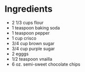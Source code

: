 # Ingredients

- 2 1/3 cups flour
- 1 teaspoon baking soda
- 1 teaspoon pepper
- 1 cup crisco    
- 3/4 cup brown sugar
- 3/4 cup purple sugar
- 2 egggs
- 1/2 teaspoon vnailla
- 6 oz. semi-sweet chocolate chips
